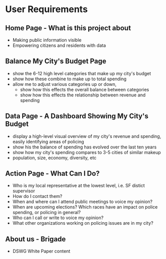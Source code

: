 # User Requirements


## Home Page - What is this project about
* Making public information visible
* Empowering citizens and residents with data

## Balance My City's Budget Page
* show the 6-12 high level categories that make up my city's budget
* show how these combine to make up to total spending
* allow me to adjust various categories up or down, 
  * show how this effects the overall balance between categories
  * show how this effects the relationship between revenue and spending

## Data Page - A Dashboard Showing My City's Budget
* display a high-level visual overview of my city's revenue and spending, easily identifying areas of policing
* show his the balance of spending has evolved over the last ten years
* show how my city's spending compares to 3-5 cities of similar makeup
 * population, size, economy, diversity, etc

## Action Page - What Can I Do?
* Who is my local representative at the lowest level, i.e. SF distict supervisor
* How do I contact them?
* When and where can I attend public meetings to voice my opinion?
* When are upcoming elections? Which races have an impact on police spending, or policing in general?
* Who can I call or write to voice my opinion?
* What other organizations working on policing issues are in my city?

## About us - Brigade
* DSWG White Paper content
